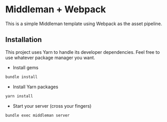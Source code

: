 # Middleman + Webpack

This is a simple Middleman template using Webpack as the asset pipeline.

## Installation

This project uses Yarn to handle its developer dependencies. Feel free to use
whatever package manager you want.

* Install gems

```bash
bundle install
```

* Install Yarn packages

```bash
yarn install
```

* Start your server (cross your fingers)

```bash
bundle exec middleman server
```
